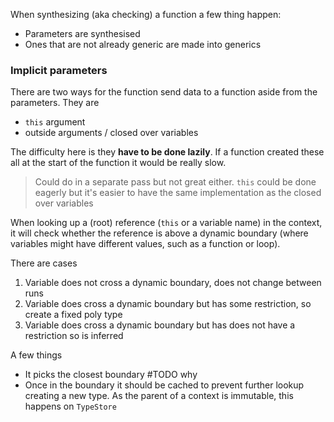 When synthesizing (aka checking) a function a few thing happen:
- Parameters are synthesised
- Ones that are not already generic are made into generics

### Implicit parameters
There are two ways for the function send data to a function aside from the parameters. They are
- `this` argument
- outside arguments / closed over variables

The difficulty here is they **have to be done lazily**. If a function created these all at the start of the function it would be really slow.

> Could do in a separate pass but not great either. `this` could be done eagerly but it's easier to have the same implementation as the closed over variables

When looking up a (root) reference (`this` or a variable name) in the context, it will check whether the reference is above a dynamic boundary (where variables might have different values, such as a function or loop).

There are cases
1. Variable does not cross a dynamic boundary, does not change between runs
2. Variable does cross a dynamic boundary but has some restriction, so create a fixed poly type
3. Variable does cross a dynamic boundary but has does not have a restriction so is inferred

A few things
- It picks the closest boundary #TODO why
- Once in the boundary it should be cached to prevent further lookup creating a new type. As the parent of a context is immutable, this happens on `TypeStore`
